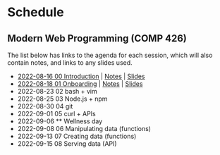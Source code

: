 # Schedule

## Modern Web Programming (COMP 426)

The list below has links to the agenda for each session, which will also contain notes, and links to any slides used.

- [2022-08-16 00 Introduction](./00.md) | [Notes](./00.md#notes) | [Slides](https://comp426-2022-fall.github.io/schedule/slides/00.html)
- [2022-08-18 01 Onboarding](./01.md) | [Notes](./01.md#notes) | [Slides](https://comp426-2022-fall.github.io/schedule/slides/01.html)
- 2022-08-23 02 bash + vim
- 2022-08-25 03 Node.js + npm
- 2022-08-30 04 git
- 2022-09-01 05 curl + APIs
- 2022-09-06 ** Wellness day
- 2022-09-08 06 Manipulating data (functions)
- 2022-09-13 07 Creating data (functions)
- 2022-09-15 08 Serving data (API)
